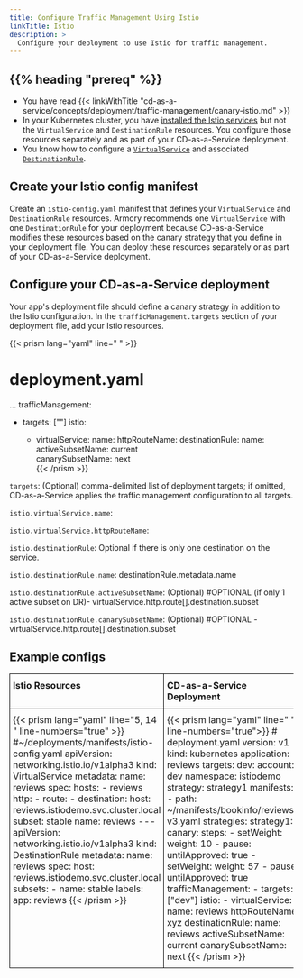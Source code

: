 ```yaml
---
title: Configure Traffic Management Using Istio
linkTitle: Istio
description: >
  Configure your deployment to use Istio for traffic management.
---
```


## {{% heading "prereq" %}}

* You have read {{< linkWithTitle "cd-as-a-service/concepts/deployment/traffic-management/canary-istio.md" >}}
* In your Kubernetes cluster, you have [installed the Istio services](https://istio.io/latest/docs/setup/getting-started/) but not the `VirtualService` and `DestinationRule` resources. You configure those resources separately and as part of your CD-as-a-Service deployment. 
* You know how to configure a [`VirtualService`](https://istio.io/latest/docs/reference/config/networking/virtual-service/) and associated [`DestinationRule`](https://istio.io/latest/docs/reference/config/networking/virtual-service/#Destination).

## Create your Istio config manifest

Create an `istio-config.yaml` manifest that defines your `VirtualService` and `DestinationRule` resources. Armory recommends one `VirtualService` with one `DestinationRule` for your deployment because CD-as-a-Service modifies these resources based on the canary strategy that you define in your deployment file. You can deploy these resources separately or as part of your CD-as-a-Service deployment.



## Configure your CD-as-a-Service deployment

Your app's deployment file should define a canary strategy in addition to the Istio configuration.  In the `trafficManagement.targets` section of your deployment file, add your Istio resources.

{{< prism lang="yaml" line=" " >}}
# deployment.yaml
... 
trafficManagement:
  - targets: ["<target-name>"]
    istio:
    - virtualService: 
        name: <virtualService-metadata-name>
        httpRouteName: <virtualService-http-route-name>
      destinationRule: 
        name: <destinationrule-metadata-name>               
        activeSubsetName: current  
        canarySubsetName: next     
{{< /prism >}}

`targets`: (Optional) comma-delimited list of deployment targets; if omitted, CD-as-a-Service applies the traffic management configuration to all targets.

`istio.virtualService.name`: 

`istio.virtualService.httpRouteName`: 

`istio.destinationRule`:  Optional if there is only one destination on the service.

`istio.destinationRule.name`: destinationRule.metadata.name

`istio.destinationRule.activeSubsetName`: (Optional)  #OPTIONAL (if only 1 active subset on DR)- virtualService.http.route[].destination.subset

`istio.destinationRule.canarySubsetName`: (Optional)  #OPTIONAL - virtualService.http.route[].destination.subset

## Example configs

<style type="text/css">
.tg  {border-collapse:collapse;border-spacing:0;width:100%;}
.tg td{border-color:black;border-style:solid;border-width:1px;padding:10px 5px;width:50%;}
.tg th{border-color:black;border-style:solid;border-width:1px;padding:10px 5px;width:50%;}
.tg .tg-73oq{border-color:#000000;text-align:left;vertical-align:top}
.tg .tg-0lax{text-align:left;vertical-align:top}
</style>
<div class="tg-wrap"><table class="tg">
<thead>
  <tr>
    <th class="tg-73oq">Istio Resources</th>
    <th class="tg-73oq">CD-as-a-Service Deployment</th>
  </tr>
</thead>
<tbody>
  <tr>
    <td class="tg-0lax">
    {{< prism lang="yaml" line="5, 14 " line-numbers="true" >}}
#~/deployments/manifests/istio-config.yaml
apiVersion: networking.istio.io/v1alpha3
kind: VirtualService
metadata:
  name: reviews
spec:
  hosts:
    - reviews
  http:
  - route:
    - destination:
        host: reviews.istiodemo.svc.cluster.local
        subset: stable
    name: reviews
---
apiVersion: networking.istio.io/v1alpha3
kind: DestinationRule
metadata:
  name: reviews
spec:
  host: reviews.istiodemo.svc.cluster.local
  subsets:
  - name: stable
    labels:
      app: reviews
{{< /prism >}}
    </td>
    <td class="tg-0lax">
    {{< prism lang="yaml" line=" " line-numbers="true">}}
# deployment.yaml
version: v1
kind: kubernetes
application: reviews
targets: 
  dev:
    account: dev
    namespace: istiodemo
		strategy: strategy1 
manifests:
  - path: ~/manifests/bookinfo/reviews-v3.yaml
strategies:
  strategy1:
    canary: 
      steps:
        - setWeight:
            weight: 10
        - pause:
            untilApproved: true
        - setWeight:
            weight: 57
        - pause:
            untilApproved: true
trafficManagement:
  - targets: ["dev"]
    istio:
    - virtualService: 
        name: reviews 
        httpRouteName: xyz
      destinationRule: 
        name: reviews 
        activeSubsetName: current
        canarySubsetName: next
{{< /prism >}}
    </td>
  </tr>
</tbody>
</table></div>

